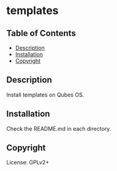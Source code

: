 # templates

## Table of Contents

* [Description](#description)
* [Installation](#installation)
* [Copyright](#copyright)

## Description

Install templates on Qubes OS.

## Installation

Check the README.md in each directory.

## Copyright

License: GPLv2+
